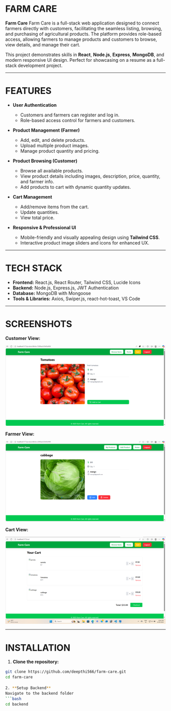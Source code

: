 # FARM CARE

**Farm Care** Farm Care is a full-stack web application designed to connect farmers directly with customers, facilitating the seamless listing, browsing, and purchasing of agricultural products. The platform provides role-based access, allowing farmers to manage products and customers to browse, view details, and manage their cart.

This project demonstrates skills in **React**, **Node.js**, **Express**, **MongoDB**, and modern responsive UI design. Perfect for showcasing on a resume as a full-stack development project.

---

#  FEATURES

- **User Authentication**  
  - Customers and farmers can register and log in.  
  - Role-based access control for farmers and customers.  

- **Product Management (Farmer)**  
  - Add, edit, and delete products.  
  - Upload multiple product images.  
  - Manage product quantity and pricing.  

- **Product Browsing (Customer)**  
  - Browse all available products.  
  - View product details including images, description, price, quantity, and farmer info.  
  - Add products to cart with dynamic quantity updates.  

- **Cart Management**  
  - Add/remove items from the cart.  
  - Update quantities.  
  - View total price.  

- **Responsive & Professional UI**  
  - Mobile-friendly and visually appealing design using **Tailwind CSS**.  
  - Interactive product image sliders and icons for enhanced UX.  

---

#  TECH STACK

- **Frontend:** React.js, React Router, Tailwind CSS, Lucide Icons  
- **Backend:** Node.js, Express.js, JWT Authentication  
- **Database:** MongoDB with Mongoose  
- **Tools & Libraries:** Axios, Swiper.js, react-hot-toast, VS Code  

---

# SCREENSHOTS

**Customer View:**  

![Customer POV](./screenshots/customer_pov.png)  

**Farmer View:**  

![Farmer POV](./screenshots/farmer_pov.png)  


**Cart View:**  

![Cart](./screenshots/cart.png)  

---

# INSTALLATION

1. **Clone the repository:**  
```bash
git clone https://github.com/deepthi566/farm-care.git
cd farm-care

2. **Setup Backend**
Navigate to the backend folder
```bash
cd backend
